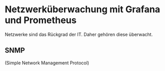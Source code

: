 # Netzwerküberwachung mit Grafana und Prometheus

Netzwerke sind das Rückgrad der IT. Daher gehören diese überwacht.

## SNMP
(Simple Network Management Protocol)
